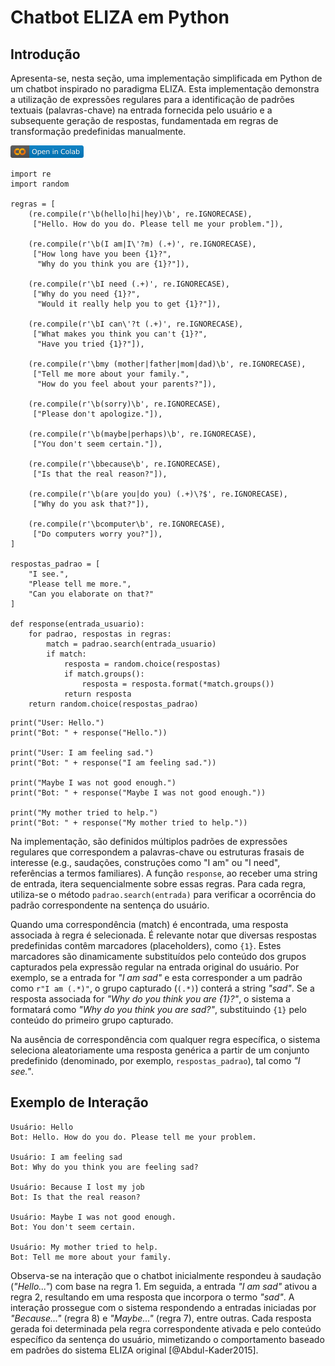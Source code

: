 # Chatbot ELIZA em Python

## Introdução

Apresenta-se, nesta seção, uma implementação simplificada em Python de
um chatbot inspirado no paradigma ELIZA. Esta implementação demonstra a
utilização de expressões regulares para a identificação de padrões
textuais (palavras-chave) na entrada fornecida pelo usuário e a
subsequente geração de respostas, fundamentada em regras de
transformação predefinidas manualmente.

[ ![image](./fig/colab-badge.png)
](https://colab.research.google.com/github/giseldo/chatbotbook/blob/main/notebook/eliza.ipynb)

``` {.python language="Python" caption="Chatbot Eliza em Python"}
import re  
import random  

regras = [
    (re.compile(r'\b(hello|hi|hey)\b', re.IGNORECASE),
     ["Hello. How do you do. Please tell me your problem."]),

    (re.compile(r'\b(I am|I\'?m) (.+)', re.IGNORECASE),
     ["How long have you been {1}?",   
      "Why do you think you are {1}?"]),

    (re.compile(r'\bI need (.+)', re.IGNORECASE),
     ["Why do you need {1}?",
      "Would it really help you to get {1}?"]),

    (re.compile(r'\bI can\'?t (.+)', re.IGNORECASE),
     ["What makes you think you can't {1}?",
      "Have you tried {1}?"]),

    (re.compile(r'\bmy (mother|father|mom|dad)\b', re.IGNORECASE),
     ["Tell me more about your family.",
      "How do you feel about your parents?"]),

    (re.compile(r'\b(sorry)\b', re.IGNORECASE),
     ["Please don't apologize."]),

    (re.compile(r'\b(maybe|perhaps)\b', re.IGNORECASE),
     ["You don't seem certain."]),

    (re.compile(r'\bbecause\b', re.IGNORECASE),
     ["Is that the real reason?"]),

    (re.compile(r'\b(are you|do you) (.+)\?$', re.IGNORECASE),
     ["Why do you ask that?"]),

    (re.compile(r'\bcomputer\b', re.IGNORECASE),
     ["Do computers worry you?"]),
]

respostas_padrao = [
    "I see.",  
    "Please tell me more.",  
    "Can you elaborate on that?"  
]

def response(entrada_usuario):
    for padrao, respostas in regras:
        match = padrao.search(entrada_usuario)  
        if match:
            resposta = random.choice(respostas)
            if match.groups():
                resposta = resposta.format(*match.groups())
            return resposta
    return random.choice(respostas_padrao)
```

``` {.python language="Python" caption="Exemplo de uso do chatbot ELIZA"}
print("User: Hello.")
print("Bot: " + response("Hello."))

print("User: I am feeling sad.")
print("Bot: " + response("I am feeling sad."))

print("Maybe I was not good enough.")
print("Bot: " + response("Maybe I was not good enough."))

print("My mother tried to help.")
print("Bot: " + response("My mother tried to help."))
```

Na implementação, são definidos múltiplos padrões de expressões
regulares que correspondem a palavras-chave ou estruturas frasais de
interesse (e.g., saudações, construções como "I am" ou "I need",
referências a termos familiares). A função `response`, ao receber uma
string de entrada, itera sequencialmente sobre essas regras. Para cada
regra, utiliza-se o método `padrao.search(entrada)` para verificar a
ocorrência do padrão correspondente na sentença do usuário.

Quando uma correspondência (match) é encontrada, uma resposta associada
à regra é selecionada. É relevante notar que diversas respostas
predefinidas contêm marcadores (placeholders), como `{1}`. Estes
marcadores são dinamicamente substituídos pelo conteúdo dos grupos
capturados pela expressão regular na entrada original do usuário. Por
exemplo, se a entrada for *"I am sad"* e esta corresponder a um padrão
como `r"I am (.*)"`, o grupo capturado (`(.*)`) conterá a string
*"sad"*. Se a resposta associada for *"Why do you think you are {1}?"*,
o sistema a formatará como *"Why do you think you are sad?"*,
substituindo `{1}` pelo conteúdo do primeiro grupo capturado.

Na ausência de correspondência com qualquer regra específica, o sistema
seleciona aleatoriamente uma resposta genérica a partir de um conjunto
predefinido (denominado, por exemplo, `respostas_padrao`), tal como *"I
see."*.

## Exemplo de Interação

    Usuário: Hello
    Bot: Hello. How do you do. Please tell me your problem.

    Usuário: I am feeling sad
    Bot: Why do you think you are feeling sad?

    Usuário: Because I lost my job
    Bot: Is that the real reason?

    Usuário: Maybe I was not good enough.
    Bot: You don't seem certain.

    Usuário: My mother tried to help.
    Bot: Tell me more about your family.

Observa-se na interação que o chatbot inicialmente respondeu à saudação
(*"Hello\..."*) com base na regra 1. Em seguida, a entrada *"I am sad"*
ativou a regra 2, resultando em uma resposta que incorpora o termo
*"sad"*. A interação prossegue com o sistema respondendo a entradas
iniciadas por *"Because\..."* (regra 8) e *"Maybe\..."* (regra 7), entre
outras. Cada resposta gerada foi determinada pela regra correspondente
ativada e pelo conteúdo específico da sentença do usuário, mimetizando o
comportamento baseado em padrões do sistema ELIZA original
[@Abdul-Kader2015].

